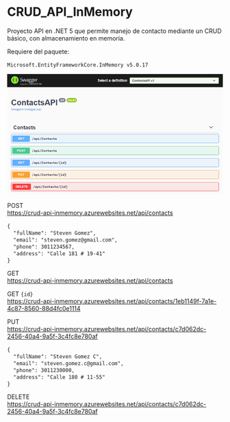 # CRUD_API_InMemory

Proyecto API en .NET 5 que permite manejo de contacto mediante un CRUD básico, con almacenamiento en memoria.

Requiere del paquete:
```
Microsoft.EntityFrameworkCore.InMemory v5.0.17
```

![alt text](https://github.com/sfgomezc/CRUD_API_InMemory/blob/master/Img_API.png?raw=true)

POST  
https://crud-api-inmemory.azurewebsites.net/api/contacts
```
{
  "fullName": "Steven Gomez",
  "email": "steven.gomez@gmail.com",
  "phone": 3011234567,
  "address": "Calle 181 # 19-41"
}
```

GET  
https://crud-api-inmemory.azurewebsites.net/api/contacts

GET ```{id}```  
https://crud-api-inmemory.azurewebsites.net/api/contacts/1eb1149f-7a1e-4c87-8560-88d4fc0e1114

PUT  
https://crud-api-inmemory.azurewebsites.net/api/contacts/c7d062dc-2456-40a4-9a5f-3c4fc8e780af
```
{
  "fullName": "Steven Gomez C",
  "email": "steven.gomez.c@gmail.com",
  "phone": 3011230000,
  "address": "Calle 180 # 11-55"
}
```

DELETE  
https://crud-api-inmemory.azurewebsites.net/api/contacts/c7d062dc-2456-40a4-9a5f-3c4fc8e780af

